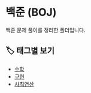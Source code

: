 # 백준 (BOJ)

백준 문제 풀이를 정리한 폴더입니다.

## 🏷️ **태그별 보기**

- [수학](/백준/태그/수학.md)
- [구현](/백준/태그/구현.md)
- [사칙연산](/백준/태그/사칙연산.md)
